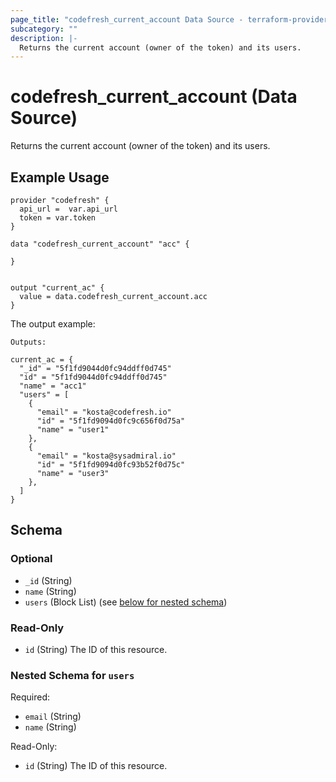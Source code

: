 ```yaml
---
page_title: "codefresh_current_account Data Source - terraform-provider-codefresh"
subcategory: ""
description: |-
  Returns the current account (owner of the token) and its users.
---
```


# codefresh_current_account (Data Source)

Returns the current account (owner of the token) and its users.

## Example Usage

```hcl
provider "codefresh" {
  api_url =  var.api_url 
  token = var.token 
}

data "codefresh_current_account" "acc" {
  
}


output "current_ac" {
  value = data.codefresh_current_account.acc
}
```

The output example: 
```hcl
Outputs:

current_ac = {
  "_id" = "5f1fd9044d0fc94ddff0d745"
  "id" = "5f1fd9044d0fc94ddff0d745"
  "name" = "acc1"
  "users" = [
    {
      "email" = "kosta@codefresh.io"
      "id" = "5f1fd9094d0fc9c656f0d75a"
      "name" = "user1"
    },
    {
      "email" = "kosta@sysadmiral.io"
      "id" = "5f1fd9094d0fc93b52f0d75c"
      "name" = "user3"
    },
  ]
}
```

<!-- schema generated by tfplugindocs -->
## Schema

### Optional

- `_id` (String)
- `name` (String)
- `users` (Block List) (see [below for nested schema](#nestedblock--users))

### Read-Only

- `id` (String) The ID of this resource.

<a id="nestedblock--users"></a>
### Nested Schema for `users`

Required:

- `email` (String)
- `name` (String)

Read-Only:

- `id` (String) The ID of this resource.